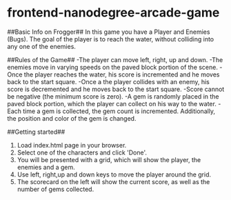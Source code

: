 frontend-nanodegree-arcade-game
===============================

##Basic Info on Frogger##
In this game you have a Player and Enemies (Bugs). The goal of the player is to reach the water, without colliding into any one of the enemies.

##Rules of the Game##
-The player can move left, right, up and down.
-The enemies move in varying speeds on the paved block portion of the scene.
-Once the player reaches the water, his score is incremented and he moves back to the start square.
-Once a the player collides with an enemy, his score is decremented and he moves back to the start square.
-Score cannot be negative (the minimum score is zero).
-A gem is randomly placed in the paved block portion, which the player can collect on his way to the water.
-Each time a gem is collected, the gem count is incremented. Additionally, the position and color of the gem is changed.

##Getting started##
1. Load index.html page in your browser.
2. Select one of the characters and click 'Done'.
3. You will be presented with a grid, which will show the player, the enemies and a gem.
4. Use left, right,up and down keys to move the player around the grid.
5. The scorecard on the left will show the current score, as well as the number of gems collected.
